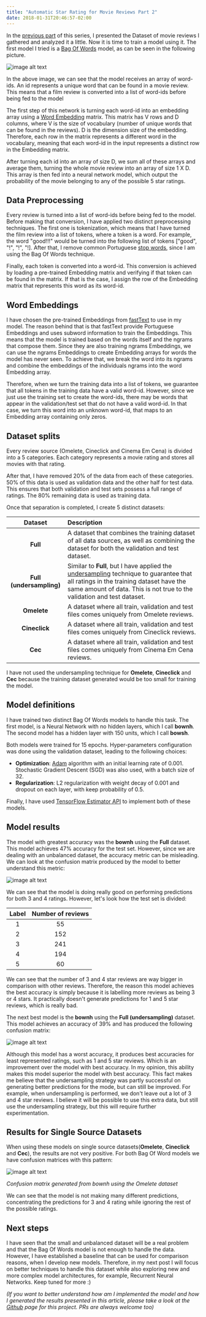 ```yaml
---
title: "Automatic Star Rating for Movie Reviews Part 2"
date: 2018-01-31T20:46:57-02:00
---
```


In the [previous part](https://lucasmoura.github.io/blog/2018/01/31/automatic-star-rating-for-movie-reviews-part-2/)
of this series, I presented the Dataset of movie reviews I
gathered and analyzed it a little. Now it is time to train a model using
it. The first model I tried is a
[Bag Of Words](https://en.wikipedia.org/wiki/Bag-of-words_model) model, as can
be seen in the following picture.

![image alt text](/automatic-star-rating-for-movie-reviews-part-2/bag_of_words.png)

In the above image, we can see that the model receives an array of word-ids.
An id represents a unique word that can be found in a movie review.
This means that a film review is converted into a list of word-ids before being fed to the model

The first step of this network is turning each word-id into an embedding array using a
[Word Embedding](https://en.wikipedia.org/wiki/Word_embedding) matrix. This matrix has V rows and D
columns, where V is the size of vocabulary (number of unique words that can be found in the
reviews). D is the dimension size of the embedding. Therefore, each row in the matrix represents
a different word in the vocabulary, meaning that each word-id in the input represents a distinct
row in the Embedding matrix.

After turning each id into an array of size D, we sum all of these arrays and
average them, turning the whole movie review into an array of size 1 X D. This
array is then fed into a neural network model, which output the probability of
the movie belonging to any of the possible 5 star ratings.

## Data Preprocessing

Every review is turned into a list of word-ids before being fed to the
model. Before making that conversion, I have applied two distinct preprocessing
techniques. The first one is tokenization, which means that I have turned the
film review into a list of tokens, where a token is a word. For example, the
word "good!!!" would be turned into the following list of tokens ["good",
"!", "!", "!]. After that, I remove common Portuguese
[stop words](https://gist.github.com/alopes/5358189), since I am using the 
Bag Of Words technique.

Finally, each token is converted into a word-id. This conversion is achieved by loading a pre-trained
Embedding matrix and verifying if that token can be found in the matrix. If that is the case, I
assign the row of the Embedding matrix that represents this word as its word-id.

## Word Embeddings

I have chosen the pre-trained Embeddings from [fastText](https://fasttext.cc/)
to use in my model. The reason behind that is that fastText provide Portuguese Embeddings and uses
subword information to train the Embeddings. This means that the model is trained based on the
words itself and the ngrams that compose them. Since they are also training ngrams Embeddings, we
can use the ngrams Embeddings to create Embedding arrays for words the model has never seen. To achieve
that, we break the word into its ngrams and combine the embeddings of the individuals ngrams into
the word Embedding array.

Therefore, when we turn the training data into a list of tokens, we guarantee
that all tokens in the training data have a valid word-id. However, since we just use the training
set to create the word-ids, there may be words that appear in the
validation/test set that do not have a valid word-id. In that case, we turn this
word into an unknown word-id, that maps to an Embedding array containing only zeros.

## Dataset splits

Every review source (Omelete, Cineclick and Cinema Em Cena) is divided into a 5 categories.
Each category represents a movie rating and stores all movies with that rating.

After that, I have removed 20% of the data from each of these categories. 50% of this data is used
as validation data and the other half for test data. This ensures that both validation and test
sets possess a full range of ratings. The 80% remaining data is used as training data. 

Once that separation is completed, I create 5 distinct datasets:

| Dataset                  | Description |
| :---------------------: |:---------------- |
|**Full**                 |A dataset that combines the training dataset of all data sources, as well as combining the dataset for both the validation and test dataset.|
|**Full (undersampling)** |Similar to **Full**, but I have applied the [undersampling](https://en.wikipedia.org/wiki/Oversampling_and_undersampling_in_data_analysis) technique to guarantee that all ratings in the training dataset have the same amount of data. This is not true to the validation and test dataset.|
|**Omelete**              |A dataset where all train, validation and test files comes uniquely from Omelete reviews.|
|**Cineclick**            |A dataset where all train, validation and test files comes uniquely from Cineclick reviews.|
|**Cec**                  |A dataset where all train, validation and test files comes uniquely from Cinema Em Cena reviews.|


I have not used the undersampling technique for **Omelete**, **Cineclick** and
**Cec** because the training dataset generated would be too small for training the
model.

## Model definitions

I have trained two distinct Bag Of Words models to handle this task. The first
model, is a Neural Network with no hidden layers, which I call **bownh**.
The second model has a hidden layer with 150 units, which I call
**bowsh**.

Both models were trained for 15 epochs. Hyper-parameters configuration was done
using the validation dataset, leading to the following choices:

* **Optimization**: [Adam](https://arxiv.org/abs/1412.6980) algorithm with an initial learning rate
of 0.001. Stochastic Gradient Descent (SGD) was also used, with a batch size of 32.
* **Regularization**: L2 regularization with weight
decay of 0.001 and dropout on each layer, with keep probability of 0.5.

Finally, I have used [TensorFlow Estimator
API](https://www.tensorflow.org/programmers_guide/estimators) to implement both
of these models.

## Model results

The model with greatest accuracy was the **bownh** 
using the  **Full** dataset. This model achieves 47%
accuracy for the test set. However, since we are dealing with an unbalanced
dataset, the accuracy metric can be misleading. We can look at the confusion
matrix produced by the model to better understand this metric:

![image alt text](/automatic-star-rating-for-movie-reviews-part-2/best_confusion_matrix.png)

We can see that the model is doing really good on performing predictions for
both 3 and 4 ratings. However, let's look how the test set is divided:

| Label    | Number of reviews |
| :------: |:----------------: |
|   1      |        55         |
|   2      |       152         |
|   3      |       241         |
|   4      |       194         |
|   5      |        60         |

We can see that the number of 3 and 4 star reviews are way bigger in comparison
with other reviews. Therefore, the reason this model achieves the best accuracy
is simply because it is labelling more reviews as being 3 or 4 stars. It
practically doesn't generate predictions for 1 and 5 star reviews, which is
really bad.

The next best model is the **bownh** using the **Full (undersampling)** dataset.
This model achieves an accuracy of 39% and has produced the following
confusion matrix:

![image alt text](/automatic-star-rating-for-movie-reviews-part-2/undersampling_confusion_matrix.png)

Although this model has a worst accuracy, it produces best accuracies for least
represented ratings, such as 1 and 5 star reviews. Which is an improvement over
the model with best accuracy. In my opinion, this ability makes this model superior the
model with best accuracy. This fact makes me believe that the undersampling strategy was partly
successful on generating better predictions for the mode, but can still be
improved. For example, when undersampling is performed, we don't leave out a lot
of 3 and 4 star reviews. I believe it will be possible to use this extra data,
but still use the undersampling strategy, but this will require further
experimentation.

## Results for Single Source Datasets

When using these models on single source datasets(**Omelete**, **Cineclick** and
**Cec**), the results are not very positive. For both Bag Of Word models 
we have confusion matrices with this pattern:

![image alt text](/automatic-star-rating-for-movie-reviews-part-2/single_source_confusion_matrix.png)

*Confusion matrix generated from bownh using the Omelete dataset*

We can see that the model is not making many different predictions,
concentrating the predictions for 3 and 4 rating while ignoring the rest of the
possible ratings.

## Next steps

I have seen that the small and unbalanced dataset will be a real problem and
that the Bag Of Words model is not enough to handle the data. However, I have
established a baseline that can be used for comparison reasons, when I develop
new models. Therefore, in my next post I will focus on better techniques to handle this dataset
while also exploring new and more complex model architectures, for example, 
Recurrent Neural Networks. Keep tuned for more :)

*(If you want to better understand how am I implemented the model and how I
generated the results presented in this article, please take a look
at the [Github](https://github.com/lucasmoura/movie_critic_stars) page for this
project. PRs are always welcome too)*
